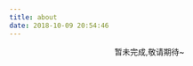 ```yaml
---
title: about
date: 2018-10-09 20:54:46
---
```

<center>暂未完成,敬请期待~</center>
<script>
    // window.location="http://baidu.com";
</script>

